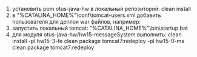 1) установить pom otus-java-hw в локальный репозиторий: 
    clean install
2) в "%CATALINA_HOME%"\conf\tomcat-users.xml добавить пользователя для деплоя war файлов, например:
    <role rolename="manager-gui"/>
    <role rolename="manager-script"/>
    <user username="admin" password="admin" roles="manager-gui, manager-script"/>
3) запустить локальный tomcat:
    "%CATALINA_HOME%"\bin\startup.bat
4) для модуля otus-java-hw/hw15-messageSystem выполнить:
    clean install -pl hw15-3-fe clean package tomcat7:redeploy -pl hw15-0-ms clean package tomcat7:redeploy